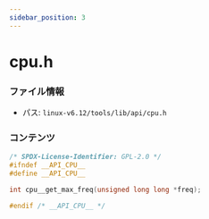 ```yaml
---
sidebar_position: 3
---
```

# cpu.h

### ファイル情報

- パス: `linux-v6.12/tools/lib/api/cpu.h`

### コンテンツ

```h
/* SPDX-License-Identifier: GPL-2.0 */
#ifndef __API_CPU__
#define __API_CPU__

int cpu__get_max_freq(unsigned long long *freq);

#endif /* __API_CPU__ */

```
